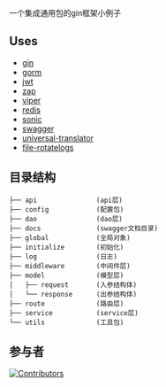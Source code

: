 一个集成通用包的gin框架小例子

## Uses
 - [gin](https://github.com/gin-gonic/gin)
 - [gorm](https://github.com/go-gorm/gorm)
 - [jwt](https://github.com/golang-jwt/jwt)
 - [zap](https://github.com/uber-go/zap)
 - [viper](https://github.com/spf13/viper)
 - [redis](https://github.com/redis/go-redis)
 - [sonic](https://github.com/bytedance/sonic)
 - [swagger](https://github.com/swaggo/gin-swagger)
 - [universal-translator](https://github.com/go-playground/universal-translator)
 - [file-rotatelogs](https://github.com/lestrrat-go/file-rotatelogs)


## 目录结构
```
├── api               (api层)
├── config            (配置包)
├── dao               (dao层)
├── docs              (swagger文档目录)
├── global            (全局对象)
├── initialize        (初始化)
├── log               (日志)
├── middleware        (中间件层)
├── model             (模型层)
│   ├── request       (入参结构体)
│   └── response      (出参结构体)
├── route             (路由层)
├── service           (service层)
└── utils             (工具包)
```

## 参与者
[![Contributors](https://contributors-img.web.app/image?repo=Gekkoou/gin-example)](https://github.com/Gekkoou/gin-example/graphs/contributors)

